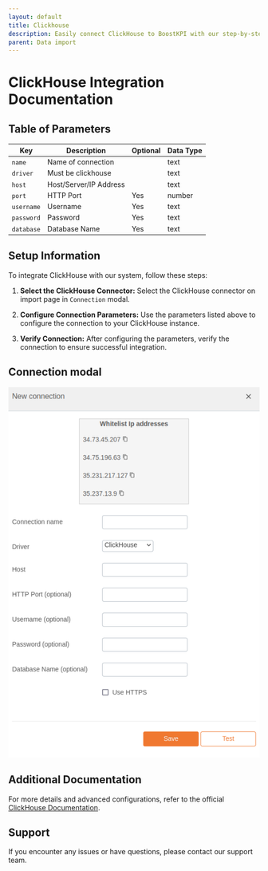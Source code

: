 ```yaml
---
layout: default
title: Clickhouse
description: Easily connect ClickHouse to BoostKPI with our step-by-step guide in our FAQ page. Unlock the potential of your data in ClickHouse by seamlessly integrating it with BoostKPI for in-depth analysis and reporting. Our comprehensive instructions will walk you through the process, ensuring a smooth and efficient connection. Dive into the details and harness the power of data analytics with ClickHouse and BoostKPI combined.
parent: Data import
---
```


# ClickHouse Integration Documentation

## Table of Parameters

| Key        | Description            | Optional | Data Type |
|------------|------------------------|----------|-----------|
| `name`     | Name of connection     |          | text      |
| `driver`   | Must be clickhouse     |          | text      |
| `host`     | Host/Server/IP Address |          | text      |
| `port`     | HTTP Port              | Yes      | number    |
| `username` | Username               | Yes      | text      |
| `password` | Password               | Yes      | text      |
| `database` | Database Name          | Yes      | text      |

## Setup Information

To integrate ClickHouse with our system, follow these steps:

1. **Select the ClickHouse Connector:** Select the ClickHouse connector on import page
   in `Connection` modal.

2. **Configure Connection Parameters:** Use the parameters listed above to configure the connection
   to your ClickHouse
   instance.

3. **Verify Connection:** After configuring the parameters, verify the connection to ensure
   successful integration.

## Connection modal

![ClickHouse Integration](../../../images/integration/clickhouse-integration.png)

## Additional Documentation

For more details and advanced configurations, refer to the
official [ClickHouse Documentation](https://clickhouse.com/docs/en/intro).

## Support

If you encounter any issues or have questions, please contact our support team.

